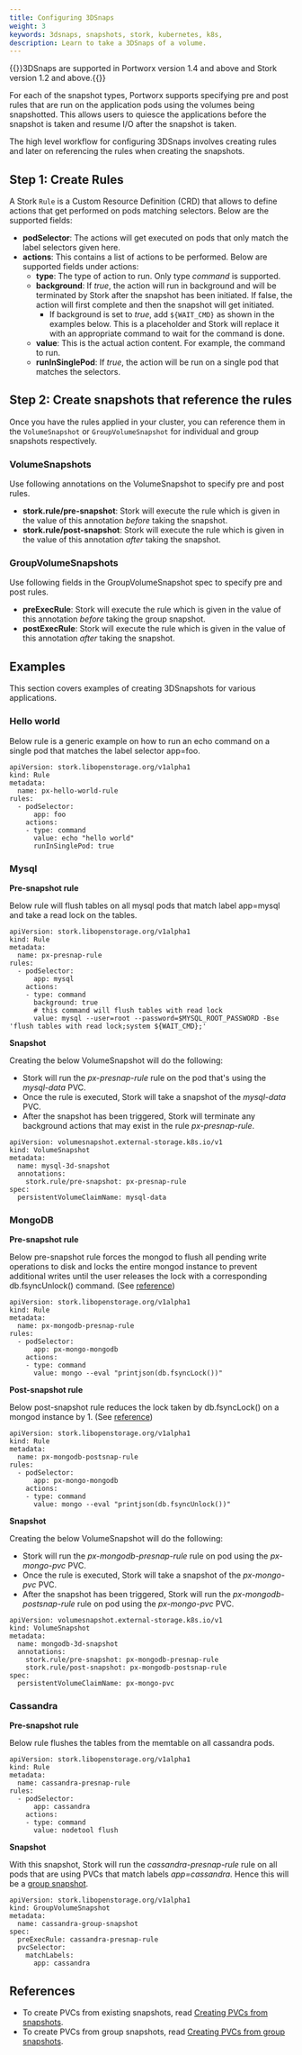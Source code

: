 ```yaml
---
title: Configuring 3DSnaps
weight: 3
keywords: 3dsnaps, snapshots, stork, kubernetes, k8s,
description: Learn to take a 3DSnaps of a volume.
---
```


{{<info>}}3DSnaps are supported in Portworx version 1.4 and above and Stork version 1.2 and above.{{</info>}}

For each of the snapshot types, Portworx supports specifying pre and post rules that are run on the application pods using the volumes being snapshotted. This allows users to quiesce the applications before the snapshot is taken and resume I/O after the snapshot is taken.

The high level workflow for configuring 3DSnaps involves creating rules and later on referencing the rules when creating the snapshots.

## Step 1: Create Rules

A Stork `Rule` is a Custom Resource Definition (CRD) that allows to define actions that get performed on pods matching selectors. Below are the supported fields:

* **podSelector**: The actions will get executed on pods that only match the label selectors given here.
* **actions**: This contains a list of actions to be performed. Below are supported fields under actions:
    * **type**: The type of action to run. Only type _command_ is supported.
    * **background**: If _true_, the action will run in background and will be terminated by Stork after the snapshot has been initiated. If false, the action will first complete and then the snapshot will get initiated.
      * If background is set to _true_, add `${WAIT_CMD}` as shown in the examples below. This is a placeholder and Stork will replace it with an appropriate command to wait for the command is done.
    * **value**: This is the actual action content. For example, the command to run.
    * **runInSinglePod**: If _true_, the action will be run on a single pod that matches the selectors.

## Step 2: Create snapshots that reference the rules

Once you have the rules applied in your cluster, you can reference them in the `VolumeSnapshot` or `GroupVolumeSnapshot` for individual and group snapshots respectively.

### VolumeSnapshots

Use following annotations on the VolumeSnapshot to specify pre and post rules.

* __stork.rule/pre-snapshot__: Stork will execute the rule which is given in the value of this annotation _before_ taking the snapshot.
* __stork.rule/post-snapshot__: Stork will execute the rule which is given in the value of this annotation _after_ taking the snapshot.

### GroupVolumeSnapshots

Use following fields in the GroupVolumeSnapshot spec to specify pre and post rules.

* __preExecRule__: Stork will execute the rule which is given in the value of this annotation _before_ taking the group snapshot.
* __postExecRule__: Stork will execute the rule which is given in the value of this annotation _after_ taking the snapshot.

## Examples

This section covers examples of creating 3DSnapshots for various applications.

### Hello world

Below rule is a generic example on how to run an echo command on a single pod that matches the label selector app=foo.

```text
apiVersion: stork.libopenstorage.org/v1alpha1
kind: Rule
metadata:
  name: px-hello-world-rule
rules:
  - podSelector:
      app: foo
    actions:
    - type: command
      value: echo "hello world"
      runInSinglePod: true
```

### Mysql

**Pre-snapshot rule**

Below rule will flush tables on all mysql pods that match label app=mysql and take a read lock on the tables.

```text
apiVersion: stork.libopenstorage.org/v1alpha1
kind: Rule
metadata:
  name: px-presnap-rule
rules:
  - podSelector:
      app: mysql
    actions:
    - type: command
      background: true
      # this command will flush tables with read lock
      value: mysql --user=root --password=$MYSQL_ROOT_PASSWORD -Bse 'flush tables with read lock;system ${WAIT_CMD};'
```

**Snapshot**

Creating the below VolumeSnapshot will do the following:

* Stork will run the _px-presnap-rule_ rule on the pod that's using the _mysql-data_ PVC.
* Once the rule is executed, Stork will take a snapshot of the _mysql-data_ PVC.
* After the snapshot has been triggered, Stork will terminate any background actions that may exist in the rule _px-presnap-rule_.

```text
apiVersion: volumesnapshot.external-storage.k8s.io/v1
kind: VolumeSnapshot
metadata:
  name: mysql-3d-snapshot
  annotations:
    stork.rule/pre-snapshot: px-presnap-rule
spec:
  persistentVolumeClaimName: mysql-data
```

### MongoDB

**Pre-snapshot rule**

Below pre-snapshot rule forces the mongod to flush all pending write operations to disk and locks the entire mongod instance to prevent additional writes until the user releases the lock with a corresponding db.fsyncUnlock() command. (See [reference](https://docs.mongodb.com/manual/reference/method/db.fsyncLock/))

```text
apiVersion: stork.libopenstorage.org/v1alpha1
kind: Rule
metadata:
  name: px-mongodb-presnap-rule
rules:
  - podSelector:
      app: px-mongo-mongodb
    actions:
    - type: command
      value: mongo --eval "printjson(db.fsyncLock())"
```

**Post-snapshot rule**

Below post-snapshot rule reduces the lock taken by db.fsyncLock() on a mongod instance by 1. (See [reference](https://docs.mongodb.com/manual/reference/method/db.fsyncUnlock/#db.fsyncUnlock))

```text
apiVersion: stork.libopenstorage.org/v1alpha1
kind: Rule
metadata:
  name: px-mongodb-postsnap-rule
rules:
  - podSelector:
      app: px-mongo-mongodb
    actions:
    - type: command
      value: mongo --eval "printjson(db.fsyncUnlock())"
```

**Snapshot**

Creating the below VolumeSnapshot will do the following:

* Stork will run the _px-mongodb-presnap-rule_ rule on pod using the _px-mongo-pvc_ PVC.
* Once the rule is executed, Stork will take a snapshot of the _px-mongo-pvc_ PVC.
* After the snapshot has been triggered, Stork will run the _px-mongodb-postsnap-rule_ rule on pod using the _px-mongo-pvc_ PVC.

```text
apiVersion: volumesnapshot.external-storage.k8s.io/v1
kind: VolumeSnapshot
metadata:
  name: mongodb-3d-snapshot
  annotations:
    stork.rule/pre-snapshot: px-mongodb-presnap-rule
    stork.rule/post-snapshot: px-mongodb-postsnap-rule
spec:
  persistentVolumeClaimName: px-mongo-pvc
```

### Cassandra

**Pre-snapshot rule**

Below rule flushes the tables from the memtable on all cassandra pods.

```text
apiVersion: stork.libopenstorage.org/v1alpha1
kind: Rule
metadata:
  name: cassandra-presnap-rule
rules:
  - podSelector:
      app: cassandra
    actions:
    - type: command
      value: nodetool flush
```

**Snapshot**

With this snapshot, Stork will run the _cassandra-presnap-rule_ rule on all pods that are using PVCs that match labels _app=cassandra_. Hence this will be a [group snapshot](/portworx-install-with-kubernetes/storage-operations/create-snapshots/on-demand/snaps-group).

```text
apiVersion: stork.libopenstorage.org/v1alpha1
kind: GroupVolumeSnapshot
metadata:
  name: cassandra-group-snapshot
spec:
  preExecRule: cassandra-presnap-rule
  pvcSelector:
    matchLabels:
      app: cassandra
```

## References

* To create PVCs from existing snapshots, read [Creating PVCs from snapshots](/portworx-install-with-kubernetes/storage-operations/create-snapshots/on-demand/snaps-local#pvc-from-snap).
* To create PVCs from group snapshots, read [Creating PVCs from group snapshots](/portworx-install-with-kubernetes/storage-operations/create-snapshots/on-demand/snaps-group#restoring-from-group-snapshots).
